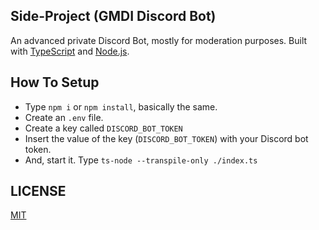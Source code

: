 ## Side-Project (GMDI Discord Bot)
An advanced private Discord Bot, mostly for moderation purposes. Built with [TypeScript](https://www.typescriptlang.org/) and [Node.js](https://nodejs.org).

## How To Setup
- Type `npm i` or `npm install`, basically the same.
- Create an `.env` file.
- Create a key called `DISCORD_BOT_TOKEN`
- Insert the value of the key (`DISCORD_BOT_TOKEN`) with your Discord bot token.
- And, start it. Type `ts-node --transpile-only ./index.ts`

## LICENSE
[MIT](https://github.com/ray-1337/gmdi-private-bot/blob/master/LICENSE)
